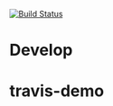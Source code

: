 [![Build Status](https://travis-ci.com/rakeshrajranjan/travis-demo.svg?branch=master)](https://travis-ci.com/rakeshrajranjan/travis-demo)

# Develop
# travis-demo